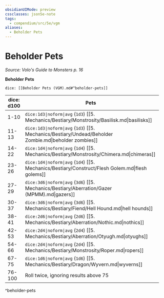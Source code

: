```yaml
---
obsidianUIMode: preview
cssclasses: json5e-note
tags:
  - compendium/src/5e/vgm
aliases:
  - Beholder Pets
---
```

# Beholder Pets
*Source: Volo's Guide to Monsters p. 16* 

**Beholder Pets**

`dice: [[Beholder Pets (VGM).md#^beholder-pets]]`

| dice: d100 | Pets |
|------------|------|
| 1-10 | `dice:1d3\|noform\|avg` (`1d3`) [[5. Mechanics/Bestiary/Monstrosity/Basilisk.md\|basilisks]] |
| 11-13 | `dice:1d3\|noform\|avg` (`1d3`) [[5. Mechanics/Bestiary/Undead/Beholder Zombie.md\|beholder zombies]] |
| 14-22 | `dice:1d4\|noform\|avg` (`1d4`) [[5. Mechanics/Bestiary/Monstrosity/Chimera.md\|chimeras]] |
| 23-26 | `dice:1d4\|noform\|avg` (`1d4`) [[5. Mechanics/Bestiary/Construct/Flesh Golem.md\|flesh golems]] |
| 27-29 | `dice:3d6\|noform\|avg` (`3d6`) [[5. Mechanics/Bestiary/Aberration/Gazer (MPMM).md\|gazers]] |
| 30-37 | `dice:3d6\|noform\|avg` (`3d6`) [[5. Mechanics/Bestiary/Fiend/Hell Hound.md\|hell hounds]] |
| 38-41 | `dice:2d6\|noform\|avg` (`2d6`) [[5. Mechanics/Bestiary/Aberration/Nothic.md\|nothics]] |
| 42-53 | `dice:2d4\|noform\|avg` (`2d4`) [[5. Mechanics/Bestiary/Aberration/Otyugh.md\|otyughs]] |
| 54-66 | `dice:2d4\|noform\|avg` (`2d4`) [[5. Mechanics/Bestiary/Monstrosity/Roper.md\|ropers]] |
| 67-75 | `dice:1d6\|noform\|avg` (`1d6`) [[5. Mechanics/Bestiary/Dragon/Wyvern.md\|wyverns]] |
| 76-100 | Roll twice, ignoring results above 75 |
^beholder-pets
